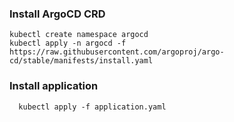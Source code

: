 ### Install ArgoCD CRD
```
kubectl create namespace argocd
kubectl apply -n argocd -f https://raw.githubusercontent.com/argoproj/argo-cd/stable/manifests/install.yaml
```
### Install application
```
  kubectl apply -f application.yaml
```
